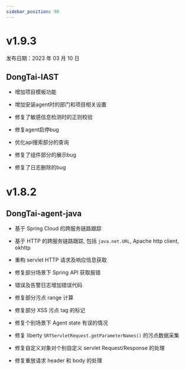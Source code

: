```yaml
---
sidebar_position: 90
---
```


# v1.9.3

发布日期：2023 年 03 月 10 日

## **DongTai-IAST**

- 增加项目模板功能

- 增加安装agent时的部门和项目相关设置

- 修复了敏感信息检测时的正则校验

- 修复agent启停bug

- 优化api搜索部分的查询

- 修复了组件部分的展示bug

- 修复了日志删除的bug

# v1.8.2

## **DongTai-agent-java**

- 基于 Spring Cloud 的跨服务链路跟踪

- 基于 HTTP 的跨服务链路跟踪, 包括 `java.net.URL`, Apache http client, okhttp

- 重构 servlet HTTP 请求及响应信息获取

- 修复部分场景下 Spring API 获取报错

- 错误及告警日志增加错误代码

- 修复部分污点 range 计算

- 修复部分 XSS 污点 tag 的标记

- 修复个别场景下 Agent state 有误的情况

- 修复 liberty `SRTServletRequest.getParameterNames()` 的污点数据采集

- 修复自定义对象对个别自定义 servlet Request/Response 的处理

- 修复重放请求 header 和 body 的处理